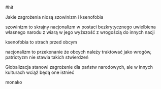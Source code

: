 #hit 

Jakie zagrożenia niosą szowinizm i ksenofobia

szowinizm to skrajny nacjonalizm w postaci bezkrytycznego uwielbiena własnego narodu z wiarą w jego wyższość z wrogością do innych nacji

ksenofobia to strach przed obcym

nacjonalizm to przekonanie że obcych należy traktować jako wrogów, patriotyzm nie stawia takich stwierdzeń

Globalizacja stanowi zagrożenie dla państw narodowych, ale w innych kulturach wciąż będą one istnieć


monako